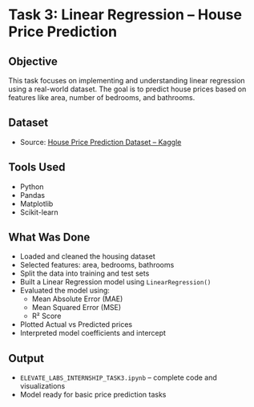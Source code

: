 # Task 3: Linear Regression – House Price Prediction

## Objective
This task focuses on implementing and understanding linear regression using a real-world dataset. The goal is to predict house prices based on features like area, number of bedrooms, and bathrooms.

## Dataset
- Source: [House Price Prediction Dataset – Kaggle](https://www.kaggle.com/datasets/harishkumardatalab/housing-price-prediction)

## Tools Used
- Python
- Pandas
- Matplotlib
- Scikit-learn

## What Was Done
- Loaded and cleaned the housing dataset
- Selected features: area, bedrooms, bathrooms
- Split the data into training and test sets
- Built a Linear Regression model using `LinearRegression()`
- Evaluated the model using:
  - Mean Absolute Error (MAE)
  - Mean Squared Error (MSE)
  - R² Score
- Plotted Actual vs Predicted prices
- Interpreted model coefficients and intercept

## Output
- `ELEVATE_LABS_INTERNSHIP_TASK3.ipynb` – complete code and visualizations
- Model ready for basic price prediction tasks

